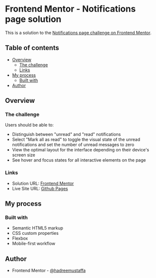 # Frontend Mentor - Notifications page solution

This is a solution to the [Notifications page challenge on Frontend Mentor](https://www.frontendmentor.io/challenges/notifications-page-DqK5QAmKbC).

## Table of contents

- [Overview](#overview)
  - [The challenge](#the-challenge)
  - [Links](#links)
- [My process](#my-process)
  - [Built with](#built-with)
- [Author](#author)

## Overview

### The challenge

Users should be able to:

- Distinguish between "unread" and "read" notifications
- Select "Mark all as read" to toggle the visual state of the unread notifications and set the number of unread messages to zero
- View the optimal layout for the interface depending on their device's screen size
- See hover and focus states for all interactive elements on the page

### Links

- Solution URL: [Frontend Mentor](https://www.frontendmentor.io/solutions/notifications-page-using-flexbox-CbCP_cSErf)
- Live Site URL: [Github Pages](https://hadreemustaffa.github.io/notifications-page/)

## My process

### Built with

- Semantic HTML5 markup
- CSS custom properties
- Flexbox
- Mobile-first workflow

## Author

- Frontend Mentor - [@hadreemustaffa](https://www.frontendmentor.io/profile/hadreemustaffa)
